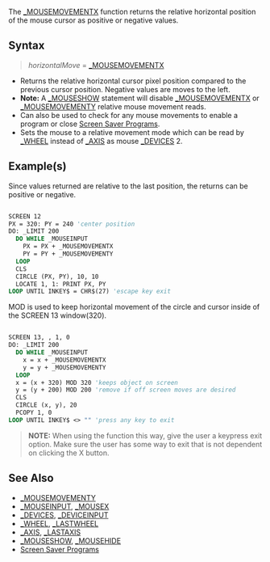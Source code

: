 The [_MOUSEMOVEMENTX](_MOUSEMOVEMENTX) function returns the relative horizontal position of the mouse cursor as positive or negative values.  

## Syntax
 
> *horizontalMove* = [_MOUSEMOVEMENTX](_MOUSEMOVEMENTX)

* Returns the relative horizontal cursor pixel position compared to the previous cursor position. Negative values are moves to the left.
* **Note:** A [_MOUSESHOW](_MOUSESHOW) statement will disable [_MOUSEMOVEMENTX](_MOUSEMOVEMENTX) or [_MOUSEMOVEMENTY](_MOUSEMOVEMENTY) relative mouse movement reads.
* Can also be used to check for any mouse movements to enable a program or close [Screen Saver Programs](Screen-Saver-Programs). 
* Sets the mouse to a relative movement mode which can be read by [_WHEEL](_WHEEL) instead of [_AXIS](_AXIS) as mouse [_DEVICES](_DEVICES) 2.

## Example(s)

Since values returned are relative to the last position, the returns can be positive or negative.

```vb

SCREEN 12
PX = 320: PY = 240 'center position
DO: _LIMIT 200
  DO WHILE _MOUSEINPUT
    PX = PX + _MOUSEMOVEMENTX
    PY = PY + _MOUSEMOVEMENTY
  LOOP
  CLS
  CIRCLE (PX, PY), 10, 10
  LOCATE 1, 1: PRINT PX, PY
LOOP UNTIL INKEY$ = CHR$(27) 'escape key exit 

```

MOD is used to keep horizontal movement of the circle and cursor inside of the SCREEN 13 window(320). 

```vb

SCREEN 13, , 1, 0
DO: _LIMIT 200
  DO WHILE _MOUSEINPUT
    x = x + _MOUSEMOVEMENTX
    y = y + _MOUSEMOVEMENTY
  LOOP
  x = (x + 320) MOD 320 'keeps object on screen
  y = (y + 200) MOD 200 'remove if off screen moves are desired
  CLS
  CIRCLE (x, y), 20
  PCOPY 1, 0
LOOP UNTIL INKEY$ <> "" 'press any key to exit 

```

> **NOTE:** When using the function this way, give the user a keypress exit option. Make sure the user has some way to exit that is not dependent on clicking the X button.

## See Also

* [_MOUSEMOVEMENTY](_MOUSEMOVEMENTY)
* [_MOUSEINPUT](_MOUSEINPUT), [_MOUSEX](_MOUSEX)
* [_DEVICES](_DEVICES), [_DEVICEINPUT](_DEVICEINPUT)
* [_WHEEL](_WHEEL), [_LASTWHEEL](_LASTWHEEL)
* [_AXIS](_AXIS), [_LASTAXIS](_LASTAXIS) 
* [_MOUSESHOW](_MOUSESHOW), [_MOUSEHIDE](_MOUSEHIDE)
* [Screen Saver Programs](Screen-Saver-Programs)
